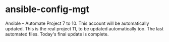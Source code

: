 # ansible-config-mgt
Ansible – Automate Project 7 to 10.
This account will be automatically updated.
This is the real project 11, to be updated automatically too.
The last automated files.
Today's final update is complete.
